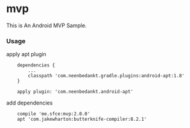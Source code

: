 # mvp
This is An Android MVP Sample. <br/>

### Usage
apply apt plugin
```
    dependencies {
        ...
        classpath 'com.neenbedankt.gradle.plugins:android-apt:1.8'
    }
```
```
    apply plugin: 'com.neenbedankt.android-apt'
```
add dependencies
```
    compile 'me.sfce:mvp:2.0.0'
    apt 'com.jakewharton:butterknife-compiler:8.2.1'
```


